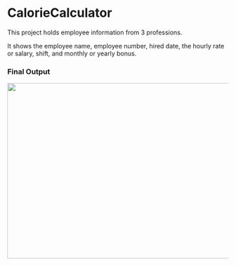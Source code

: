 <h1>CalorieCalculator</h1>

<p>This project holds employee information from 3 professions.</p>

<p>It shows the employee name, employee number, hired date, the hourly rate or salary, shift, and monthly or yearly bonus.</>

<h3>Final Output</h3>

<img src="https://suelenduarte.github.io/CalorieCalculator/images/calculator.png" width = 6000 height = 400> 
